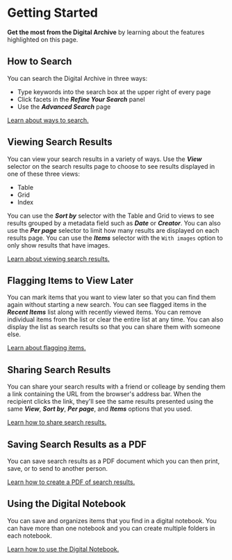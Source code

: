 # Getting Started

**Get the most from the Digital Archive** by learning about the features highlighted on this page.


## How to Search

You can search the Digital Archive in three ways:

- Type keywords into the search box at the upper right of every page
- Click facets in the **_Refine Your Search_** panel
- Use the **_Advanced Search_** page

[Learn about ways to search.](../how-to-search/#how-to-search)

## Viewing Search Results

You can view your search results in a variety of ways. Use the **_View_** selector on the search results
page to choose to see results displayed in one of these three views:

- Table
- Grid
- Index

You can use the **_Sort by_** selector with the Table and Grid to views to see results
grouped by a metadata field such as **_Date_** or **_Creator_**. You can also use the 
**_Per page_** selector to limit how many results are displayed on each results page.
You can use the **_Items_** selector with the `With images` option to only show results
that have images.

[Learn about viewing search results.](../viewing-search-results/#viewing-search-results)


## Flagging Items to View Later

You can mark items that you want to view later so that you can find them again without starting a new search.
You can see flagged items in the **_Recent Items_** list along with recently viewed items.
You can remove individual items from the list or clear the entire list at any time. You can also
display the list as search results so that you can share them with someone else.


[Learn about flagging items.](../recently-viewed/#recently-viewed)

## Sharing Search Results

You can share your search results with a friend or colleage by sending them a link
containing the URL from the browser's address bar. When the recipient clicks the link,
they'll see the same results presented using the same **_View_**, **_Sort by_**, **_Per page_**,
and **_Items_** options that you used.

[Learn how to share search results.](../sharing/#sharing)

## Saving Search Results as a PDF

You can save search results as a PDF document which you can then print, save, or to send to
another person.

[Learn how to create a PDF of search results.](../printing/#printing)

## Using the Digital Notebook

You can save and organizes items that you find in a digital notebook. You can have more than
one notebook and you can create multiple folders in each notebook.

[Learn how to use the Digital Notebook.](../digital-notebook/#digital-notebook)